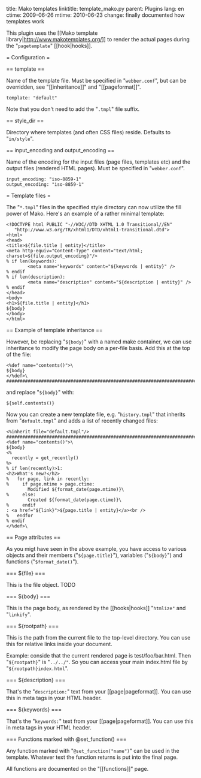 title: Mako templates
linktitle: template_mako.py
parent: Plugins
lang: en
ctime: 2009-06-26
mtime: 2010-06-23
change: finally documented how templates work

This plugin uses the [[Mako template
library|http://www.makotemplates.org/]] to render the actual pages
during the "`pagetemplate`" [[hook|hooks]].

= Configuration =

== template ==

Name of the template file. Must be specified in "`webber.conf`", but
can be overridden, see "[[inheritance]]" and "[[pageformat]]".

	template: "default"

Note that you don't need to add the "`.tmpl`" file suffix.

== style_dir ==

Directory where templates (and often CSS files) reside. Defaults to
"`in/style`".

== input_encoding and output_encoding ==

Name of the encoding for the input files (page files, templates etc)
and the output files (rendered HTML pages). Must be specified in
"`webber.conf`".

	input_encoding: "iso-8859-1"
	output_encoding: "iso-8859-1"

= Template files =

The "`*.tmpl`" files in the specified style directory can now utilize
the fill power of Mako. Here's an example of a rather minimal
template:

	<!DOCTYPE html PUBLIC "-//W3C//DTD XHTML 1.0 Transitional//EN"
	   "http://www.w3.org/TR/xhtml1/DTD/xhtml1-transitional.dtd">
	<html>
	<head>
	<title>${file.title | entity}</title>
	<meta http-equiv="Content-Type" content="text/html; charset=${file.output_encoding}"/>
	% if len(keywords):
	        <meta name="keywords" content="${keywords | entity}" />
	% endif
	% if len(description):
	        <meta name="description" content="${description | entity}" />
	% endif
	</head>
	<body>
	<h1>${file.title | entity}</h1>
	${body}
	</body>
	</html>

== Example of template inheritance ==

However, be replacing "`${body}`" with a named make container, we can
use inheritance to modify the page body on a per-file basis. Add this
at the top of the file:

	<%def name="contents()">\
	${body}
	</%def>\
	#######################################################################

and replace "`${body}`" with:

	${self.contents()}

Now you can create a new template file, e.g. "`history.tmpl`" that
inherits from "`default.tmpl`" and adds a list of recently changed
files:

	<%inherit file="default.tmpl"/>
	#######################################################################
	<%def name="contents()">\
	${body}
	<%
	  recently = get_recently()
	%>
	% if len(recently)>1:
	<h2>What's new?</h2>
	%   for page, link in recently:
	%     if page.mtime > page.ctime:
	        Modified ${format_date(page.mtime)}\
	%     else:
	        Created ${format_date(page.ctime)}\
	%     endif
	: <a href="${link}">${page.title | entity}</a><br />
	%   endfor
	% endif
	</%def>\




== Page attributes ==

As you migt have seen in the above example, you have access to various
objects and their members ("`${page.title}`"), variables ("`${body}`")
and functions ("`$format_date()`").

=== ${file} ===

This is the file object. TODO

=== ${body} ===

This is the page body, as rendered by the [[hooks|hooks]] "`htmlize"`
and "`linkify`".

=== ${rootpath} ===

This is the path from the current file to the top-level directory. You
can use this for relative links inside your document.

Example: conside that the current rendered page is test/foo/bar.html. Then
"`${rootpath}`" is "`../../"`. So you can access your main index.html
file by "`${rootpath}index.html`".

=== ${description} ===

That's the "`description:`" text from your [[page|pageformat]]. You
can use this in meta tags in your HTML header.

=== ${keywords} ===

That's the "`keywords:`" text from your [[page|pageformat]]. You
can use this in meta tags in your HTML header.

=== Functions marked with @set_function() ===

Any function marked with "`@set_function("name")`" can be used in the
template. Whatever text the function returns is put into the final
page.

All functions are documented on the "[[functions]]" page.
